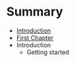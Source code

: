 # Summary

* [Introduction](README.md)
* [First Chapter](chapter1.md)
* Introduction
   * Getting started


